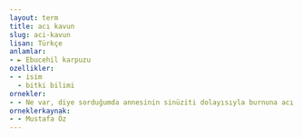 ```yaml
---
layout: term
title: acı kavun
slug: aci-kavun
lisan: Türkçe
anlamlar:
- ► Ebucehil karpuzu
ozellikler:
- - isim
  - bitki bilimi
ornekler:
- - Ne var, diye sorduğumda annesinin sinüziti dolayısıyla burnuna acı kavun suyu sıktıklarını, nefes alamayıp ölecek hâle geldiğini, yeni uyuduğunu, gürültü yapıp uyandırmamamı söyledi.
orneklerkaynak:
- - Mustafa Öz
---
```

